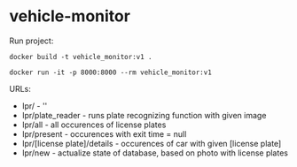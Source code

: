 # vehicle-monitor

Run project:

`docker build -t vehicle_monitor:v1 . `

`docker run -it -p 8000:8000 --rm vehicle_monitor:v1`

URLs:

* lpr/  -   ''
* lpr/plate_reader  -   runs plate recognizing function with given image
* lpr/all   -   all occurences of license plates
* lpr/present   -   occurences with exit time = null
* lpr/[license plate]/details   -   occurences of car with given [license plate]
* lpr/new   -   actualize state of database, based on photo with license plates

